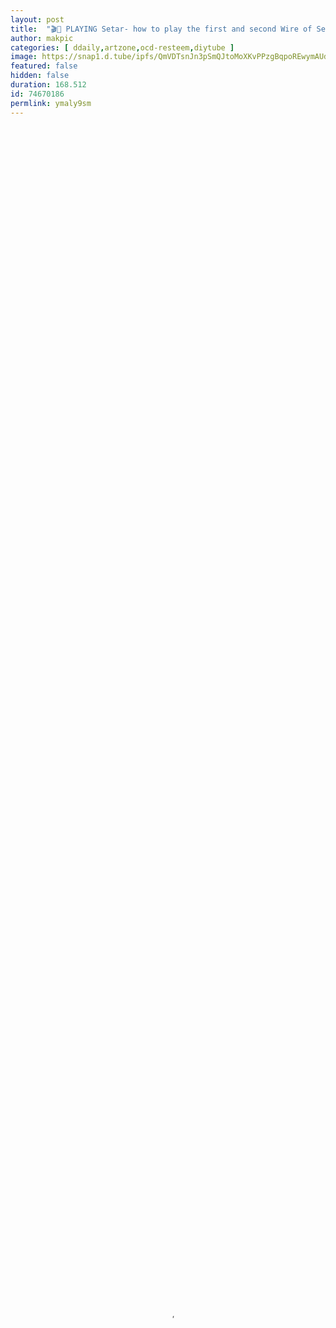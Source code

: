 ```yaml
---
layout: post
title:  "🎬🎼 PLAYING Setar- how to play the first and second Wire of Setar (tutorial)  (video number 23 ) - by  @makpic - enjoy ! 🎬🎼 my video is at Dtube"
author: makpic
categories: [ ddaily,artzone,ocd-resteem,diytube ]
image: https://snap1.d.tube/ipfs/QmVDTsnJn3pSmQJtoMoXKvPPzgBqpoREwymAUdEraTfoc3
featured: false
hidden: false
duration: 168.512
id: 74670186
permlink: ymaly9sm
---
```

    
<video poster="https://snap1.d.tube/ipfs/QmVDTsnJn3pSmQJtoMoXKvPPzgBqpoREwymAUdEraTfoc3" autoplay="" id="player_html5_api" class="vjs-tech" style="width: 100%; height: 100%;" tabindex="-1" src="https://video.dtube.top/ipfs/QmYqVuoGiv9MwRzgg253KvGJVBNQMnc43xMjKmSUNpStWv"></video>


# Playing Setar  

## hi Dtube and steemit Friends

hi everyone, welcome to my Dtube channel , i hope you are having a good time 
in this video i show you how to play the first wire and second wire on the Setar , its the lesson 1 and 2 of the persian Setar book
  . i hope you enjoy to watch this video 



Copy Right @makpic -Mohammad Shahram Etemadi -  All Rights Reserved

wish you a great time and more success in your life 








